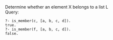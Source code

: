  Determine whether an element X belongs to a list L  
Query:
 ```
?- is_member(c, [a, b, c, d]).
true.
?- is_member(f, [a, b, c, d]).
false.
```